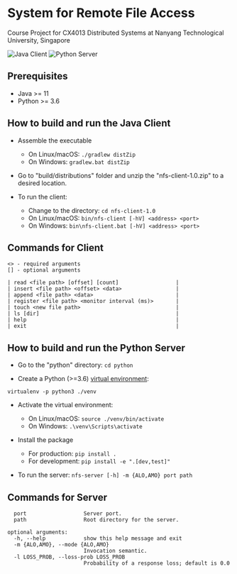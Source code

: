 # System for Remote File Access
Course Project for CX4013 Distributed Systems at Nanyang Technological University, Singapore

![Java Client](https://github.com/zhangks98/CX4013-NFS/workflows/Java%20Client/badge.svg)
![Python Server](https://github.com/zhangks98/CX4013-NFS/workflows/Python%20Server/badge.svg)

## Prerequisites
- Java >= 11
- Python >= 3.6

## How to build and run the Java Client
- Assemble the executable
  - On Linux/macOS: `./gradlew distZip`
  - On Windows: `gradlew.bat distZip`

- Go to "build/distributions" folder and unzip the "nfs-client-1.0.zip" to a desired location.

- To run the client:
  - Change to the directory: `cd nfs-client-1.0`
  - On Linux/macOS: `bin/nfs-client [-hV] <address> <port>`
  - On Windows: `bin\nfs-client.bat [-hV] <address> <port>`

## Commands for Client
```The following commands are available:     
<> - required arguments
[] - optional arguments

| read <file path> [offset] [count]                  |
| insert <file path> <offset> <data>                 |
| append <file path> <data>                          |
| register <file path> <monitor interval (ms)>       |
| touch <new file path>                              |
| ls [dir]                                           |
| help                                               |
| exit                                               |
```


## How to build and run the Python Server
- Go to the "python" directory: `cd python`

- Create a Python (>=3.6) [virtual environment](https://virtualenv.pypa.io/en/latest):

`virtualenv -p python3 ./venv`

- Activate the virtual environment:
  - On Linux/macOS: `source ./venv/bin/activate`
  - On Windows: `.\venv\Scripts\activate`
  
- Install the package
  - For production: `pip install .`
  - For development: `pip install -e ".[dev,test]"`

- To run the server: `nfs-server [-h] -m {ALO,AMO} port path`

## Commands for Server

```positional arguments:
  port                  Server port.
  path                  Root directory for the server.

optional arguments:
  -h, --help            show this help message and exit
  -m {ALO,AMO}, --mode {ALO,AMO}
                        Invocation semantic.
  -l LOSS_PROB, --loss-prob LOSS_PROB
                        Probability of a response loss; default is 0.0
```